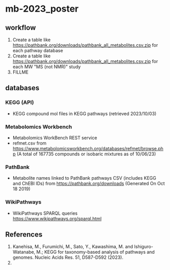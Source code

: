 # mb-2023_poster

## workflow

1. Create a table like https://pathbank.org/downloads/pathbank_all_metabolites.csv.zip for each pathway database
2. Create a table like https://pathbank.org/downloads/pathbank_all_metabolites.csv.zip for each MW "MS (not NMR)" study
3. FILLME

## databases

### KEGG (API)
- KEGG compound mol files in KEGG pathways (retrieved 2023/10/03)

### Metabolomics Workbench
- Metabolomics WorkBench REST service
- refmet.csv from https://www.metabolomicsworkbench.org/databases/refmet/browse.php (A total of 167735 compounds or isobaric mixtures as of 10/06/23)

### PathBank
- Metabolite names linked to PathBank pathways CSV (includes KEGG and ChEBI IDs) from https://pathbank.org/downloads (Generated On Oct 18 2019)

### WikiPathways
- WikiPathways SPARQL queries https://www.wikipathways.org/sparql.html


## References
1. Kanehisa, M., Furumichi, M., Sato, Y., Kawashima, M. and Ishiguro-Watanabe, M.; KEGG for taxonomy-based analysis of pathways and genomes. Nucleic Acids Res. 51, D587-D592 (2023).
2. 
